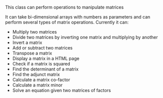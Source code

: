 This class can perform operations to manipulate matrices

It can take bi-dimensional arrays with numbers as parameters and can perform several types of matrix operations. Currently it can:

- Multiply two matrices
- Divide two matrices by inverting one matrix and multiplying by another
- Invert a matrix
- Add or subtract two matrices
- Transpose a matrix
- Display a matrix in a HTML page
- Check if a matrix is squared
- Find the determinant of a matrix
- Find the adjunct matrix
- Calculate a matrix co-factor
- Calculate a matrix minor
- Solve an equation given two matrices of factors

